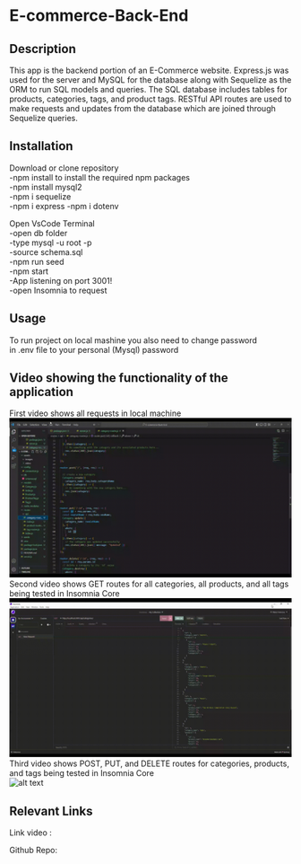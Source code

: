 # E-commerce-Back-End
## Description
This app is the backend portion of an E-Commerce website. Express.js was used for the server and MySQL for the database along with Sequelize as the ORM to run SQL models and queries. The SQL database includes tables for products, categories, tags, and product tags. RESTful API routes are used to make requests and updates from the database which are joined through Sequelize queries.

## Installation
Download or clone repository<br>
-npm install to install the required npm packages<br>
-npm install mysql2<br>
-npm i sequelize<br>
-npm i express
-npm i dotenv<br>

Open VsCode Terminal<br>
-open db folder<br>
-type mysql -u root -p<br>
-source schema.sql<br>
-npm run seed<br>
-npm start<br>
-App listening on port 3001!<br>
-open Insomnia to request<br>

## Usage
To run project on local mashine you also need to change password<br>
in .env file to your personal (Mysql) password<br>

## Video showing the functionality of the application
First video shows all requests in local machine<br>
![alt text](assets/video/Untitled_-Jan-23_-2023-10_35-PM.gif)
Second video shows  GET routes for all categories, all products, and all tags being tested in Insomnia Core<br>
![alt text](assets/video/Untitled_-Jan-24_-2023-12_16-PM.gif)
Third video shows  POST, PUT, and DELETE routes for categories, products, and tags being tested in Insomnia Core<br>
![alt text](assets/video/Untitled_-Jan-24_-2023-12_48-PM.gif)
## Relevant Links
Link video :<br>

Github Repo:<br> 

